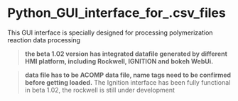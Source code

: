 # Python_GUI_interface_for_.csv_files
This GUI interface is specially designed for processing polymerization reaction data processing
>**the beta 1.02 version has integrated datafile generated by different HMI platform, including Rockwell, IGNITION and bokeh WebUi.**

>**data file has to be ACOMP data file, name tags need to be confirmed before getting loaded.**
>The Ignition interface has been fully functional in beta 1.02, the rockwell is still under development
